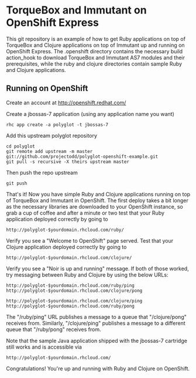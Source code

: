 TorqueBox and Immutant on OpenShift Express
===========================================

This git repository is an example of how to get Ruby applications on
top of TorqueBox and Clojure applications on top of Immutant up and
running on OpenShift Express. The .openshift directory contains the
necessary build action_hook to download TorqueBox and Immutant AS7
modules and their prerequisites, while the ruby and clojure
directories contain sample Ruby and Clojure applications.

Running on OpenShift
--------------------

Create an account at http://openshift.redhat.com/

Create a jbossas-7 application (using any application name you want)

    rhc app create -a polyglot -t jbossas-7

Add this upstream polyglot repository

    cd polyglot
    git remote add upstream -m master git://github.com/projectodd/polyglot-openshift-example.git
    git pull -s recursive -X theirs upstream master

Then push the repo upstream

    git push

That's it! Now you have simple Ruby and Clojure applications running
on top of TorqueBox and Immutant in OpenShift. The first deploy takes
a bit longer as the necessary libraries are downloaded to your
OpenShift instance, so grab a cup of coffee and after a minute or two
test that your Ruby application deployed correctly by going to

    http://polyglot-$yourdomain.rhcloud.com/ruby/

Verify you see a "Welcome to OpenShift" page served. Test that your
Clojure application deployed correctly by going to

    http://polyglot-$yourdomain.rhcloud.com/clojure/

Verify you see a "Noir is up and running" message. If both of those
worked, try messaging between Ruby and Clojure by using the below
URLs:

    http://polyglot-$yourdomain.rhcloud.com/ruby/ping
    http://polyglot-$yourdomain.rhcloud.com/clojure/pong

    http://polyglot-$yourdomain.rhcloud.com/clojure/ping
    http://polyglot-$yourdomain.rhcloud.com/ruby/pong

The "/ruby/ping" URL publishes a message to a queue that
"/clojure/pong" receives from. Similarly, "/clojure/ping" publishes a
message to a different queue that "/ruby/pong" receives from.

Note that the sample Java application shipped with the jbossas-7
cartridge still works and is accessible via

    http://polyglot-$yourdomain.rhcloud.com/

Congratulations! You're up and running with Ruby and Clojure on
OpenShift.
